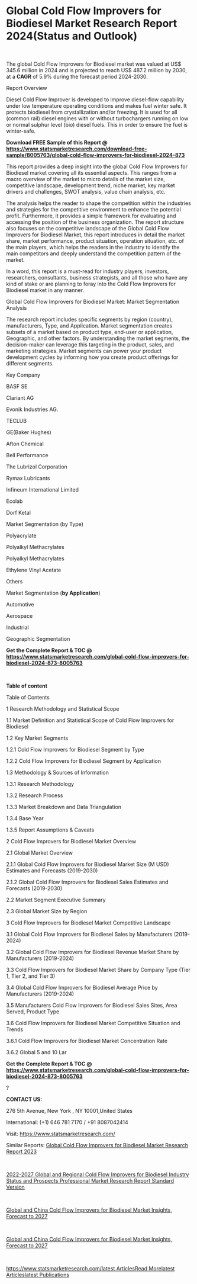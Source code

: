 <h1>Global Cold Flow Improvers for Biodiesel Market Research Report 2024(Status and Outlook)</h1><br/><p>The global Cold Flow Improvers for Biodiesel market was valued at US$ 345.6 million in 2024 and is projected to reach US$ 487.2 million by 2030, at a <strong>CAGR</strong> of 5.9% during the forecast period 2024-2030.</p>
 
 
 
 <p>Report Overview</p>
 
 
 
 <p>Diesel Cold Flow Improver is developed to improve diesel-flow capability under low temperature operating conditions and makes fuel winter safe. It protects biodiesel from crystallization and/or freezing. It is used for all (common rail) diesel engines with or without turbochargers running on low or normal sulphur level (bio) diesel fuels. This in order to ensure the fuel is winter-safe.</p>
 
 
 
 <p><strong>Download FREE Sample of this Report @ <a href="https://www.statsmarketresearch.com/download-free-sample/8005763/global-cold-flow-improvers-for-biodiesel-2024-873">https://www.statsmarketresearch.com/download-free-sample/8005763/global-cold-flow-improvers-for-biodiesel-2024-873</a></strong></p>
 
 
 
 <p>This report provides a deep insight into the global Cold Flow Improvers for Biodiesel market covering all its essential aspects. This ranges from a macro overview of the market to micro details of the market size, competitive landscape, development trend, niche market, key market drivers and challenges, SWOT analysis, value chain analysis, etc.</p>
 
 
 
 <p>The analysis helps the reader to shape the competition within the industries and strategies for the competitive environment to enhance the potential profit. Furthermore, it provides a simple framework for evaluating and accessing the position of the business organization. The report structure also focuses on the competitive landscape of the Global Cold Flow Improvers for Biodiesel Market, this report introduces in detail the market share, market performance, product situation, operation situation, etc. of the main players, which helps the readers in the industry to identify the main competitors and deeply understand the competition pattern of the market.</p>
 
 
 
 <p>In a word, this report is a must-read for industry players, investors, researchers, consultants, business strategists, and all those who have any kind of stake or are planning to foray into the Cold Flow Improvers for Biodiesel market in any manner.</p>
 
 
 
 <p>Global Cold Flow Improvers for Biodiesel Market: Market Segmentation Analysis</p>
 
 
 
 <p>The research report includes specific segments by region (country), manufacturers, Type, and Application. Market segmentation creates subsets of a market based on product type, end-user or application, Geographic, and other factors. By understanding the market segments, the decision-maker can leverage this targeting in the product, sales, and marketing strategies. Market segments can power your product development cycles by informing how you create product offerings for different segments.</p>
 
 
 
 <p>Key Company</p>
 
 
 
 <p>BASF SE</p>
 
 
 
 <p>Clariant AG</p>
 
 
 
 <p>Evonik Industries AG.</p>
 
 
 
 <p>TECLUB</p>
 
 
 
 <p>GE(Baker Hughes)</p>
 
 
 
 <p>Afton Chemical</p>
 
 
 
 <p>Bell Performance</p>
 
 
 
 <p>The Lubrizol Corporation</p>
 
 
 
 <p>Rymax Lubricants</p>
 
 
 
 <p>Infineum International Limited</p>
 
 
 
 <p>Ecolab</p>
 
 
 
 <p>Dorf Ketal</p>
 
 
 
 <p>Market Segmentation (by Type)</p>
 
 
 
 <p>Polyacrylate</p>
 
 
 
 <p>Polyalkyl Methacrylates</p>
 
 
 
 <p>Polyalkyl Methacrylates</p>
 
 
 
 <p>Ethylene Vinyl Acetate</p>
 
 
 
 <p>Others</p>
 
 
 
 <p>Market Segmentation (<strong>by Application</strong>)</p>
 
 
 
 <p>Automotive</p>
 
 
 
 <p>Aerospace</p>
 
 
 
 <p>Industrial</p>
 
 
 
 <p>Geographic Segmentation</p>
 
 
 
 <div><b>Get the Complete Report & TOC @ <a href="https://www.statsmarketresearch.com/global-cold-flow-improvers-for-biodiesel-2024-873-8005763">https://www.statsmarketresearch.com/global-cold-flow-improvers-for-biodiesel-2024-873-8005763</a></b></div>
 
 
 
 <p><br />
 
 <b>Table of content</b></p>
 
 
 
 <p>Table of Contents<br />
 
 1 Research Methodology and Statistical Scope<br />
 
 1.1 Market Definition and Statistical Scope of Cold Flow Improvers for Biodiesel<br />
 
 1.2 Key Market Segments<br />
 
 1.2.1 Cold Flow Improvers for Biodiesel Segment by Type<br />
 
 1.2.2 Cold Flow Improvers for Biodiesel Segment by Application<br />
 
 1.3 Methodology & Sources of Information<br />
 
 1.3.1 Research Methodology<br />
 
 1.3.2 Research Process<br />
 
 1.3.3 Market Breakdown and Data Triangulation<br />
 
 1.3.4 Base Year<br />
 
 1.3.5 Report Assumptions & Caveats<br />
 
 2 Cold Flow Improvers for Biodiesel Market Overview<br />
 
 2.1 Global Market Overview<br />
 
 2.1.1 Global Cold Flow Improvers for Biodiesel Market Size (M USD) Estimates and Forecasts (2019-2030)<br />
 
 2.1.2 Global Cold Flow Improvers for Biodiesel Sales Estimates and Forecasts (2019-2030)<br />
 
 2.2 Market Segment Executive Summary<br />
 
 2.3 Global Market Size by Region<br />
 
 3 Cold Flow Improvers for Biodiesel Market Competitive Landscape<br />
 
 3.1 Global Cold Flow Improvers for Biodiesel Sales by Manufacturers (2019-2024)<br />
 
 3.2 Global Cold Flow Improvers for Biodiesel Revenue Market Share by Manufacturers (2019-2024)<br />
 
 3.3 Cold Flow Improvers for Biodiesel Market Share by Company Type (Tier 1, Tier 2, and Tier 3)<br />
 
 3.4 Global Cold Flow Improvers for Biodiesel Average Price by Manufacturers (2019-2024)<br />
 
 3.5 Manufacturers Cold Flow Improvers for Biodiesel Sales Sites, Area Served, Product Type<br />
 
 3.6 Cold Flow Improvers for Biodiesel Market Competitive Situation and Trends<br />
 
 3.6.1 Cold Flow Improvers for Biodiesel Market Concentration Rate<br />
 
 3.6.2 Global 5 and 10 Lar</p>
 
 
 
 <div><b>Get the Complete Report & TOC @ <a href="https://www.statsmarketresearch.com/global-cold-flow-improvers-for-biodiesel-2024-873-8005763">https://www.statsmarketresearch.com/global-cold-flow-improvers-for-biodiesel-2024-873-8005763</a></b></div>
 
 
 
 <p>? </p>
 
 
 
 <p><b>CONTACT US:</b><br />
 
 276 5th Avenue, New York , NY 10001,United States<br />
 
 International: (+1) 646 781 7170 / +91 8087042414<br />
 
 Visit: <a href="https://www.statsmarketresearch.com/">https://www.statsmarketresearch.com/</a><br />
 
 Similar Reports: <a href="https://www.statsmarketresearch.com/global-cold-flow-improvers-for-biodiesel-2024-873-8005763">Global Cold Flow Improvers for Biodiesel Market Research Report 2023</a><br />
 
 <br />
 
 <a href="https://www.statsmarketresearch.com/global-cold-flow-improvers-for-biodiesel-2024-873-8005763">2022-2027 Global and Regional Cold Flow Improvers for Biodiesel Industry Status and Prospects Professional Market Research Report Standard Version</a><br />
 
 <br />
 
 <a href="https://www.statsmarketresearch.com/global-cold-flow-improvers-for-biodiesel-2024-873-8005763">Global and China Cold Flow Improvers for Biodiesel Market Insights, Forecast to 2027</a><br />
 
 <br />
 
 <a href="https://www.statsmarketresearch.com/global-cold-flow-improvers-for-biodiesel-2024-873-8005763">Global and China Cold Flow Improvers for Biodiesel Market Insights, Forecast to 2027</a><br />
 
 <br />
 
 <a href="https://gyeongbokgung.com">https://www.statsmarketresearch.com/</a><a href="https://hallyeomaritime.com">latest Articles</a><a href="https://jingwansa.com">Read More</a><a href="https://nguoiviet.jp/">latest Articles</a><a href="https://www.intelmarketresearch.com/">latest Publications</a></p>